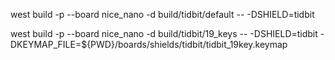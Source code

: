 west build -p --board nice_nano -d build/tidbit/default -- -DSHIELD=tidbit

west build -p --board nice_nano -d build/tidbit/19_keys -- -DSHIELD=tidbit -DKEYMAP_FILE=${PWD}/boards/shields/tidbit/tidbit_19key.keymap
